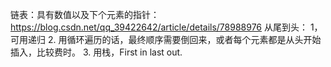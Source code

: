 链表：具有数值以及下个元素的指针：https://blog.csdn.net/qq_39422642/article/details/78988976
从尾到头：
1，可用递归
2. 用循环遍历的话，最终顺序需要倒回来，或者每个元素都是从头开始插入，比较费时。
3. 用栈，First in last out.
